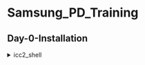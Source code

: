 # Samsung_PD_Training

## Day-0-Installation

	
 <details>
 <summary>icc2_shell </summary>
I invoked icc2_shell using the following commands: icc2_shell
     

     
Below is the screenshot showing sucessful launch:

<img width="1085" alt="icc2_shell" src="https://github.com/SakshithVarambally/Samsung_PD_Training/blob/f81f46c9f861cb08ef7596f570cbd10cc01e9091/Samsung_PD_%23day0/icc2_shell.png">

 <details>
 <summary>icc2_shell </summary>
I invoked icc2_shell using the following commands: lc_shell
     

     
Below is the screenshot showing sucessful launch:

<img width="1085" alt="icc2_shell" src="https://github.com/SakshithVarambally/Samsung_PD_Training/blob/f81f46c9f861cb08ef7596f570cbd10cc01e9091/Samsung_PD_%23day0/icc2_shell.png">
